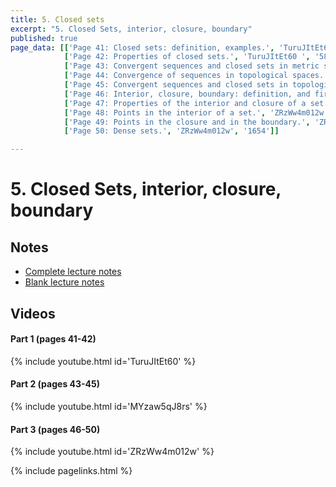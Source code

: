```yaml
---
title: 5. Closed sets
excerpt: "5. Closed Sets, interior, closure, boundary"
published: true
page_data: [['Page 41: Closed sets: definition, examples.', 'TuruJItEt60 ', '0'],
            ['Page 42: Properties of closed sets.', 'TuruJItEt60 ', '588'],
            ['Page 43: Convergent sequences and closed sets in metric spaces.', 'MYzaw5qJ8rs', '0'],
            ['Page 44: Convergence of sequences in topological spaces.', 'MYzaw5qJ8rs', '516'],
            ['Page 45: Convergent sequences and closed sets in topological spaces.', 'MYzaw5qJ8rs', '1001'],          
            ['Page 46: Interior, closure, boundary: definition, and first examples.', 'ZRzWw4m012w', '0'],
            ['Page 47: Properties of the interior and closure of a set.', 'ZRzWw4m012w', '530'],
            ['Page 48: Points in the interior of a set.', 'ZRzWw4m012w', '713'],
            ['Page 49: Points in the closure and in the boundary.', 'ZRzWw4m012w', '1140'],
            ['Page 50: Dense sets.', 'ZRzWw4m012w', '1654']]

---
```


# 5. Closed Sets, interior, closure, boundary

## Notes

* [Complete lecture notes]({{site.baseurl}}/assets/notes/mth427_notes_5.pdf)
* [Blank lecture notes]({{site.baseurl}}/assets/blank_notes/mth427_blanks_5.pdf)

## Videos

#### Part 1 (pages 41-42)

{% include youtube.html id='TuruJItEt60' %}

#### Part 2 (pages 43-45)

{% include youtube.html id='MYzaw5qJ8rs' %}

#### Part 3 (pages 46-50)

{% include youtube.html id='ZRzWw4m012w' %}



{% include pagelinks.html %}
